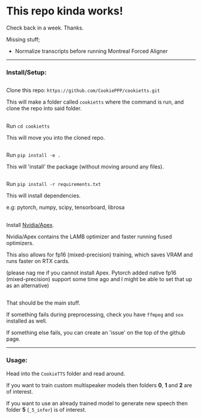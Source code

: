 # This repo kinda works!

Check back in a week. Thanks.

Missing stuff;
- Normalize transcripts before running Montreal Forced Aligner

---

### Install/Setup:

##

Clone this repo: `https://github.com/CookiePPP/cookietts.git`

This will make a folder called `cookietts` where the command is run, and clone the repo into said folder.

##

Run `cd cookietts`

This will move you into the cloned repo.

##

Run `pip install -e .`

This will 'install' the package (without moving around any files).

##

Run `pip install -r requirements.txt`

This will install dependencies.

e.g: pytorch, numpy, scipy, tensorboard, librosa

##

Install [Nvidia/Apex](https://github.com/nvidia/apex#linux).

Nvidia/Apex contains the LAMB optimizer and faster running fused optimizers.

This also allows for fp16 (mixed-precision) training, which saves VRAM and runs faster on RTX cards.

(please nag me if you cannot install Apex. Pytorch added native fp16 (mixed-precision) support some time ago and I might be able to set that up as an alternative)

##

That should be the main stuff.

If something fails during preprocessing, check you have `ffmpeg` and `sox` installed as well.

If something else fails, you can create an 'issue' on the top of the github page. 

---

### Usage:

Head into the `CookieTTS` folder and read around.

If you want to train custom multispeaker models then folders **0**, **1** and **2** are of interest.

If you want to use an already trained model to generate new speech then folder **5** (`_5_infer`) is of interest.